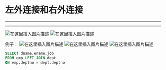 ﻿# 左外连接和右外连接
----
----
![在这里插入图片描述](https://img-blog.csdnimg.cn/1aa94a6924ca444ead9b430e8bd4c350.png?x-oss-process=image/watermark,type_ZHJvaWRzYW5zZmFsbGJhY2s,shadow_50,text_Q1NETiBATkpVU1RaSkM=,size_20,color_FFFFFF,t_70,g_se,x_16)
![在这里插入图片描述](https://img-blog.csdnimg.cn/5e8a28b2155c4286afba8222ae332f38.png?x-oss-process=image/watermark,type_ZHJvaWRzYW5zZmFsbGJhY2s,shadow_50,text_Q1NETiBATkpVU1RaSkM=,size_20,color_FFFFFF,t_70,g_se,x_16)


例子：
![在这里插入图片描述](https://img-blog.csdnimg.cn/143b180acb60412f908516560f0c247c.png?x-oss-process=image/watermark,type_ZHJvaWRzYW5zZmFsbGJhY2s,shadow_50,text_Q1NETiBATkpVU1RaSkM=,size_20,color_FFFFFF,t_70,g_se,x_16)
![在这里插入图片描述](https://img-blog.csdnimg.cn/ce7804ea617d44e4bbfb23d15fd78780.png?x-oss-process=image/watermark,type_ZHJvaWRzYW5zZmFsbGJhY2s,shadow_50,text_Q1NETiBATkpVU1RaSkM=,size_20,color_FFFFFF,t_70,g_se,x_16)
![在这里插入图片描述](https://img-blog.csdnimg.cn/88e3c663581344c2bfa026c218453c50.png)

```sql
SELECT dname,ename,job 
FROM emp LEFT JOIN dept
ON emp.deptno = dept.deptno 
```

